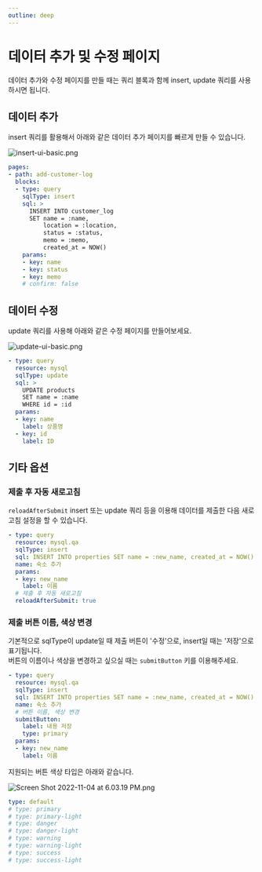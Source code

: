 ```yaml
---
outline: deep
---
```


# 데이터 추가 및 수정 페이지

데이터 추가와 수정 페이지를 만들 때는 쿼리 블록과 함께 insert, update 쿼리를 사용하시면 됩니다. 

## 데이터 추가

insert 쿼리를 활용해서 아래와 같은 데이터 추가 페이지를 빠르게 만들 수 있습니다. 

![](https://imagedelivery.net/MHVC-FGTDyxApYeHyF29Tw/3d4aa152-7f56-485f-3a43-f48cc1db1b00/docs "insert-ui-basic.png")

```yaml
pages:
- path: add-customer-log
  blocks:
  - type: query
    sqlType: insert
    sql: > 
      INSERT INTO customer_log
      SET name = :name,
          location = :location,
          status = :status,
          memo = :memo,
          created_at = NOW()
    params:
    - key: name
    - key: status
    - key: memo
    # confirm: false
```

## 데이터 수정

update 쿼리를 사용해 아래와 같은 수정 페이지를 만들어보세요.

![](https://imagedelivery.net/MHVC-FGTDyxApYeHyF29Tw/e7d167bc-f41e-4bfd-d66f-e2967f409200/docs "update-ui-basic.png")

```yaml
- type: query
  resource: mysql
  sqlType: update
  sql: >
    UPDATE products
    SET name = :name
    WHERE id = :id
  params:
  - key: name
    label: 상품명
  - key: id
    label: ID
```

## 기타 옵션

### 제출 후 자동 새로고침

`reloadAfterSubmit` insert 또는 update 쿼리 등을 이용해 데이터를 제출한 다음 새로고침 설정을 할 수 있습니다. 

```yaml
- type: query
  resource: mysql.qa
  sqlType: insert
  sql: INSERT INTO properties SET name = :new_name, created_at = NOW()
  name: 숙소 추가
  params:
  - key: new_name
    label: 이름
  # 제출 후 자동 새로고침
  reloadAfterSubmit: true
```

### 제출 버튼 이름, 색상 변경

기본적으로 sqlType이 update일 때 제출 버튼이 '수정'으로, insert일 때는 '저장'으로 표기됩니다.  
버튼의 이름이나 색상을 변경하고 싶으실 때는 `submitButton` 키를 이용해주세요.  

```yaml
- type: query
  resource: mysql.qa
  sqlType: insert
  sql: INSERT INTO properties SET name = :new_name, created_at = NOW()
  name: 숙소 추가
  # 버튼 이름, 색상 변경
  submitButton:
    label: 내용 저장
    type: primary  
  params:
  - key: new_name
    label: 이름
```

지원되는 버튼 색상 타입은 아래와 같습니다.

![](https://imagedelivery.net/MHVC-FGTDyxApYeHyF29Tw/ba1e68b0-2399-4433-d12a-98bb6b322800/docs "Screen Shot 2022-11-04 at 6.03.19 PM.png")

```yaml
type: default
# type: primary
# type: primary-light
# type: danger
# type: danger-light
# type: warning
# type: warning-light
# type: success
# type: success-light
```
